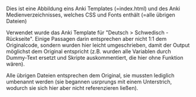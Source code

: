 Dies ist eine Abbildung eins Anki Templates (=index.html) und des Anki Medienverzeichnisses, welches CSS und Fonts enthält (=alle übrigen Dateien)

Verwendet wurde das Anki Template für "Deutsch > Schwedisch - Rückseite". Einige Passagen darin entsprechen aber nicht 1:1 dem Originalcode, sondern wurden hier leicht umgeschrieben, damit der Output möglichst dem Original entspricht (z.B. wurden alle Variablen durch Dummy-Text ersetzt und Skripte auskommentiert, die hier ohne Funktion wären).

Alle übrigen Dateien entsprechen dem Original, sie mussten lediglich umbenannt werden (sie begannen usrprungs mit einem Unterstrich, wodurch sie sich hier aber nicht referenzieren ließen).
